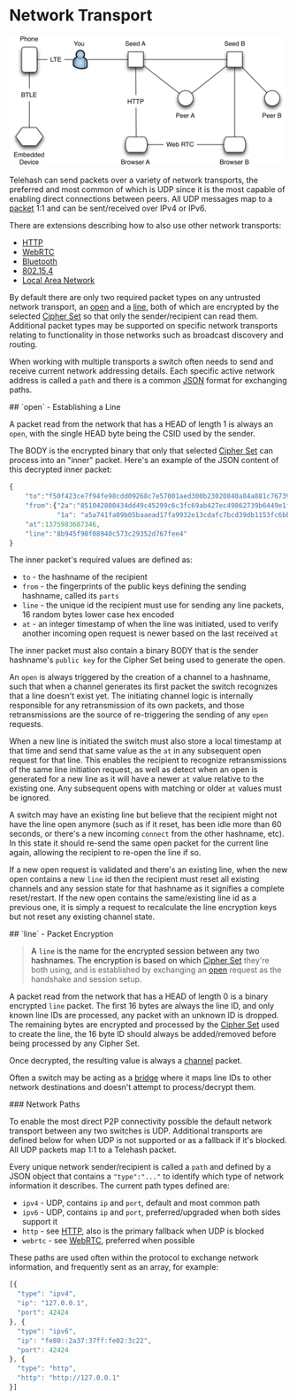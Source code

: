 # Network Transport

<img src="peers.png" width="500" />

Telehash can send packets over a variety of network transports, the preferred and most common of which is UDP since it is the most capable of enabling direct connections between peers.  All UDP messages map to a [packet](packet.md) 1:1 and can be sent/received over IPv4 or IPv6.

There are extensions describing how to also use other network transports:

* [HTTP](ext/path_http.md)
* [WebRTC](ext/path_webrtc.md)
* [Bluetooth](ext/path_bluetooth.md)
* [802.15.4](ext/path_802.15.4.md)
* [Local Area Network](ext/lan.md)

By default there are only two required packet types on any untrusted network transport, an [open](#open) and a [line](#line), both of which are encrypted by the selected [Cipher Set](cipher_sets.md) so that only the sender/recipient can read them. Additional packet types may be supported on specific network transports relating to functionality in those networks such as broadcast discovery and routing.

When working with multiple transports a switch often needs to send and receive current network addressing details. Each specific active network address is called a `path` and there is a common [JSON](#paths) format for exchanging paths.

<a name="open" />
## `open` - Establishing a Line

A packet read from the network that has a HEAD of length 1 is always an `open`, with the single HEAD byte being the CSID used by the sender.

The BODY is the encrypted binary that only that selected [Cipher Set](cipher_sets.md) can process into an "inner" packet. Here's an example of the JSON content of this decrypted inner packet:

```js
{
    "to":"f50f423ce7f94fe98cdd09268c7e57001aed300b23020840a84a881c76739471",
    "from":{"2a":"851042800434dd49c45299c6c3fc69ab427ec49862739b6449e1fcd77b27d3a6",
            "1a": "a5a741fa09b05baaead17fa9932e13cdafc7bcd39db1153fc6bbfe4614c063f3"},
    "at":1375983687346,
    "line":"8b945f90f08940c573c29352d767fee4"
}
```

The inner packet's required values are defined as:

   * `to` - the hashname of the recipient
   * `from` - the fingerprints of the public keys defining the sending hashname, called its `parts`
   * `line` - the unique id the recipient must use for sending any line packets, 16 random bytes lower case hex encoded
   * `at` - an integer timestamp of when the line was initiated, used to verify another incoming open request is newer based on the last received `at`

The inner packet must also contain a binary BODY that is the sender hashname's `public key` for the Cipher Set being used to generate the open.

An `open` is always triggered by the creation of a channel to a hashname, such that when a channel generates its first packet the switch recognizes that a line doesn't exist yet.  The initiating channel logic is internally responsible for any retransmission of its own packets, and those retransmissions are the source of re-triggering the sending of any `open` requests.

When a new line is initiated the switch must also store a local timestamp at that time and send that same value as the `at` in any subsequent open request for that line.  This enables the recipient to recognize retransmissions of the same line initiation request, as well as detect when an open is generated for a new line as it will have a newer `at` value relative to the existing one. Any subsequent opens with matching or older `at` values must be ignored.

A switch may have an existing line but believe that the recipient might not have the line open anymore (such as if it reset, has been idle more than 60 seconds, or there's a new incoming `connect` from the other hashname, etc). In this state it should re-send the same open packet for the current line again, allowing the recipient to re-open the line if so.

If a new open request is validated and there's an existing line, when the new open contains a new `line` id then the recipient must reset all existing channels and any session state for that hashname as it signifies a complete reset/restart.  If the new open contains the same/existing line id as a previous one, it is simply a request to recalculate the line encryption keys but not reset any existing channel state.

<a name="line" />
## `line` - Packet Encryption

> A `line` is the name for the encrypted session between any two hashnames.  The encryption is based on which [Cipher Set](cipher_sets.md) they're both using, and is established by exchanging an [open](#open) request as the handshake and session setup.

A packet read from the network that has a HEAD of length 0 is a binary encrypted `line` packet.  The first 16 bytes are always the line ID, and only known line IDs are processed, any packet with an unknown ID is dropped.  The remaining bytes are encrypted and processed by the [Cipher Set](cipher_sets.md) used to create the line, the 16 byte ID should always be added/removed before being processed by any Cipher Set.

Once decrypted, the resulting value is always a [channel](channels.md) packet.

Often a switch may be acting as a [bridge](switch.md#bridge) where it maps line IDs to other network destinations and doesn't attempt to process/decrypt them.

<a name="paths" />
### Network Paths

To enable the most direct P2P connectivity possible the default network transport between any two switches is UDP.  Additional transports are defined below for when UDP is not supported or as a fallback if it's blocked.  All UDP packets map 1:1 to a Telehash packet.

Every unique network sender/recipient is called a `path` and defined by a JSON object that contains a `"type":"..."` to identify which type of network information it describes. The current path types defined are:

* `ipv4` - UDP, contains `ip` and `port`, default and most common path
* `ipv6` - UDP, contains `ip` and `port`, preferred/upgraded when both sides support it
* `http` - see [HTTP](ext/path_http.md), also is the primary fallback when UDP is blocked
* `webrtc` - see [WebRTC](ext/path_webrtc.md), preferred when possible

These paths are used often within the protocol to exchange network information, and frequently sent as an array, for example:

```js
[{
  "type": "ipv4",
  "ip": "127.0.0.1",
  "port": 42424
}, {
  "type": "ipv6",
  "ip": "fe80::2a37:37ff:fe02:3c22",
  "port": 42424
}, {
  "type": "http",
  "http": "http://127.0.0.1"
}]
```

